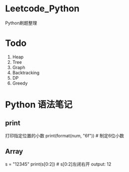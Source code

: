 # Leetcode_Python
Python刷题整理

# Todo
1. Heap
2. Tree
3. Graph
4. Backtracking
5. DP
6. Greedy

# Python 语法笔记

## print
打印指定位置的小数
print(format(num, "6f")) # 制定6位小数

## Array
s = "12345"
print(s[0:2]) # s[0:2]左闭右开
output: 12


